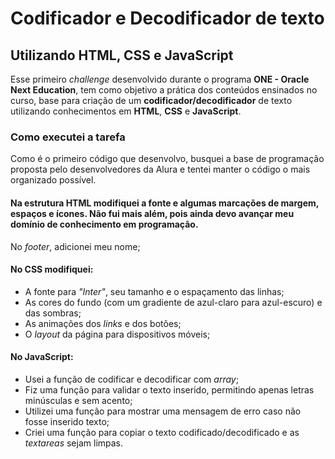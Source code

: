 # Codificador e Decodificador de texto
## Utilizando HTML, CSS e JavaScript
Esse primeiro *challenge* desenvolvido durante o programa **ONE - Oracle Next Education**, tem  como objetivo a prática dos conteúdos ensinados no curso, base para criação de um **codificador/decodificador** de texto utilizando conhecimentos em **HTML**, **CSS** e **JavaScript**.

### Como executei a tarefa
Como é o primeiro código que desenvolvo, busquei a base de programação proposta pelo desenvolvedores da Alura e tentei manter o código o mais organizado possível.

#### Na estrutura HTML modifiquei a fonte e algumas marcações de margem, espaços e ícones.  Não fui mais além, pois ainda devo avançar meu domínio de conhecimento em programação.
No *footer*, adicionei meu nome;

#### No CSS modifiquei:
- A fonte para *"Inter"*, seu tamanho e o espaçamento das linhas;
- As cores do fundo (com um gradiente de azul-claro para azul-escuro) e das sombras;
- As animações dos *links* e dos botões;
- O *layout* da página para dispositivos móveis;

#### No JavaScript:
- Usei a função de codificar e decodificar com *array*;
- Fiz uma função para validar o texto inserido, permitindo apenas letras minúsculas e sem acento;
- Utilizei uma função para mostrar uma mensagem de erro caso não fosse inserido texto;
- Criei uma função para copiar o texto codificado/decodificado e as *textareas* sejam limpas.
